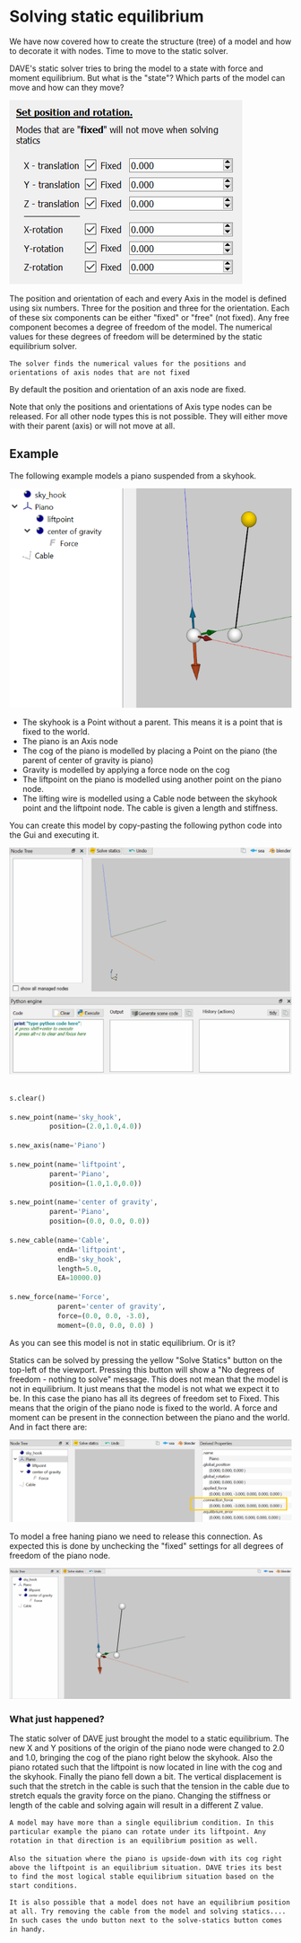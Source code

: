 # Solving static equilibrium

We have now covered how to create the structure (tree) of a model and how to decorate it with nodes. Time to move to the static solver.

DAVE's static solver tries to bring the model to a state with force and moment equilibrium. But what is the "state"? Which parts of the model can move and how can they move?

![solving1](images/solving_1.png)

The position and orientation of each and every Axis in the model is defined using six numbers. Three for the position and three for the orientation. Each of these six components can be either "fixed" or "free" (not fixed). Any free component becomes a degree of freedom of the model. The numerical values for these degrees of freedom will be determined by the static equilibrium solver.

```{admonition} Degrees of Freedom
The solver finds the numerical values for the positions and orientations of axis nodes that are not fixed
```

By default the position and orientation of an axis node are fixed.

Note that only the positions and orientations of Axis type nodes can be released. For all other node types this is not possible. They will either move with their parent (axis) or will not move at all.


## Example

The following example models a piano suspended from a skyhook.

![solving2](images/solving_2.png)

- The skyhook is a Point without a parent. This means it is a point that is fixed to the world.
- The piano is an Axis node
- The cog of the piano is modelled by placing a Point on the piano (the parent of center of gravity is piano)
- Gravity is modelled by applying a force node on the cog
- The liftpoint on the piano is modelled using another point on the piano node.
- The lifting wire is modelled using a Cable node between the skyhook point and the liftpoint node. The cable is given a length and stiffness.


You can create this model by copy-pasting the following python code into the Gui and executing it.

![solving2](images/solving_copy_paste.gif)


```python

s.clear()

s.new_point(name='sky_hook',
          position=(2.0,1.0,4.0))

s.new_axis(name='Piano')

s.new_point(name='liftpoint',
          parent='Piano',
          position=(1.0,1.0,0.0))

s.new_point(name='center of gravity',
          parent='Piano',
          position=(0.0, 0.0, 0.0))

s.new_cable(name='Cable',
            endA='liftpoint',
            endB='sky_hook',
            length=5.0,
            EA=10000.0)

s.new_force(name='Force',
            parent='center of gravity',
            force=(0.0, 0.0, -3.0),
            moment=(0.0, 0.0, 0.0) )
```

As you can see this model is not in static equilibrium. Or is it?

Statics can be solved by pressing the yellow "Solve Statics" button on the top-left of the viewport. Pressing this button will show a "No degrees of freedom - nothing to solve" message.
This does not mean that the model is not in equilibrium. It just means that the model is not what we expect it to be. In this case the piano has all its degrees of freedom set to Fixed. This means that the origin of the piano node is fixed to the world. A force and moment can be present in the connection between the piano and the world. And in fact there are: 

![solving3](images/solving_3.png)

To model a free haning piano we need to release this connection. As expected this is done by unchecking the "fixed" settings for all degrees of freedom of the piano node.

![solving2](images/solving_solve_6dof.gif)

### What just happened?

The static solver of DAVE just brought the model to a static equilibrium.
The new X and Y positions of the origin of the piano node were changed to 2.0 and 1.0, bringing the cog of the piano right below the skyhook.
Also the piano rotated such that the liftpoint is now located in line with the cog and the skyhook.
Finally the piano fell down a bit. The vertical displacement is such that the stretch in the cable is such that the tension in the cable due to stretch equals the gravity force on the piano. Changing the stiffness or length of the cable and solving again will result in a different Z value.

```{admonition} Uniqueness
A model may have more than a single equilibrium condition. In this particular example the piano can rotate under its liftpoint. Any rotation in that direction is an equilibrium position as well.

Also the situation where the piano is upside-down with its cog right above the liftpoint is an equilibrium situation. DAVE tries its best to find the most logical stable equilibrium situation based on the start conditions.
```

```{admonition} Existence
It is also possible that a model does not have an equilibrium position at all. Try removing the cable from the model and solving statics.... In such cases the undo button next to the solve-statics button comes in handy.
```







